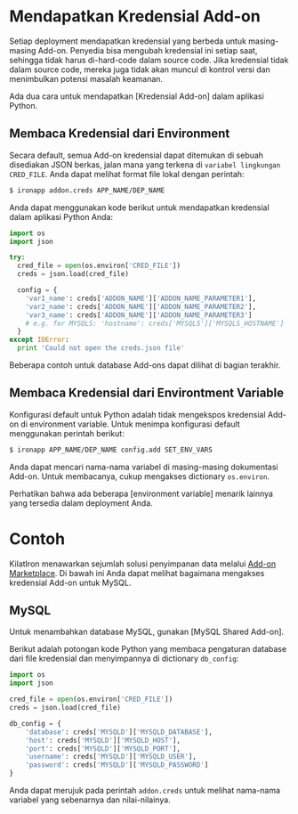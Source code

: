 # Mendapatkan Kredensial Add-on

Setiap deployment mendapatkan kredensial yang berbeda untuk masing-masing Add-on. Penyedia bisa
mengubah kredensial ini setiap saat, sehingga tidak harus di-hard-code dalam
source code. Jika kredensial tidak dalam source code, mereka juga tidak akan
muncul di kontrol versi dan menimbulkan potensi masalah keamanan.

Ada dua cara untuk mendapatkan [Kredensial Add-on] dalam aplikasi Python.

## Membaca Kredensial dari Environment

Secara default, semua Add-on kredensial dapat ditemukan di sebuah disediakan JSON berkas,
jalan mana yang terkena di `variabel lingkungan CRED_FILE`. Anda dapat melihat
format file lokal dengan perintah:
~~~bash
$ ironapp addon.creds APP_NAME/DEP_NAME
~~~

Anda dapat menggunakan kode berikut untuk mendapatkan kredensial dalam aplikasi Python Anda:
~~~python
import os
import json

try:
  cred_file = open(os.environ['CRED_FILE'])
  creds = json.load(cred_file)

  config = {
    'var1_name': creds['ADDON_NAME']['ADDON_NAME_PARAMETER1'],
    'var2_name': creds['ADDON_NAME']['ADDON_NAME_PARAMETER2'],
    'var3_name': creds['ADDON_NAME']['ADDON_NAME_PARAMETER3']
    # e.g. for MYSQLS: 'hostname': creds['MYSQLS']['MYSQLS_HOSTNAME']
  }
except IOError:
  print 'Could not open the creds.json file'
~~~

Beberapa contoh untuk database Add-ons dapat dilihat di bagian terakhir.

## Membaca Kredensial dari Environtment Variable

Konfigurasi default untuk Python adalah tidak mengekspos kredensial Add-on di environment
variable. Untuk menimpa konfigurasi default menggunakan perintah berikut:
~~~bash
$ ironapp APP_NAME/DEP_NAME config.add SET_ENV_VARS
~~~

Anda dapat mencari nama-nama variabel di masing-masing dokumentasi Add-on. Untuk membacanya,
cukup mengakses dictionary `os.environ`.

Perhatikan bahwa ada beberapa [environment variable] menarik lainnya
yang tersedia dalam deployment Anda.

# Contoh

KilatIron menawarkan sejumlah solusi penyimpanan data melalui [Add-on Marketplace].
Di bawah ini Anda dapat melihat bagaimana mengakses kredensial Add-on untuk MySQL.

## MySQL

Untuk menambahkan database MySQL, gunakan [MySQL Shared Add-on].

Berikut adalah potongan kode Python yang membaca pengaturan database dari file
kredensial dan menyimpannya di dictionary `db_config`:
~~~python
import os
import json

cred_file = open(os.environ['CRED_FILE'])
creds = json.load(cred_file)

db_config = {
    'database': creds['MYSQLD']['MYSQLD_DATABASE'],
    'host': creds['MYSQLD']['MYSQLD_HOST'],
    'port': creds['MYSQLD']['MYSQLD_PORT'],
    'username': creds['MYSQLD']['MYSQLD_USER'],
    'password': creds['MYSQLD']['MYSQLD_PASSWORD']
}
~~~

Anda dapat merujuk pada perintah `addon.creds` untuk melihat nama-nama variabel yang sebenarnya dan nilai-nilainya.

[Env-vars]: /Platform%20Documentation.md/#environment-variables
[Add-on kredensial]: /Platform%20Documentation.md/#add-on-credentials
[Add-on Marketplace]: http://www.cloudkilat.com/
[Custom Config Add-on]: /Add-on%20Documentation/Deployment/Custom%20Config.md
[MySQL Bersama Add-on]: /Add-on%20Documentation/Data%20Storage/MySQLs.md

